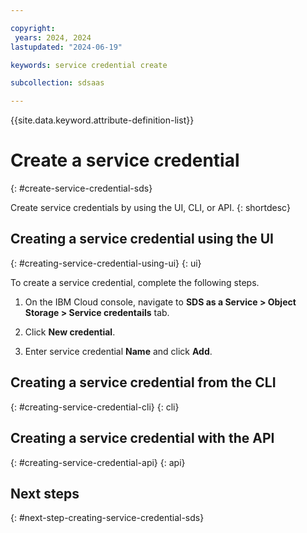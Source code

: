 ```yaml
---

copyright:
 years: 2024, 2024
lastupdated: "2024-06-19"

keywords: service credential create

subcollection: sdsaas

---
```


{{site.data.keyword.attribute-definition-list}}

# Create a service credential
{: #create-service-credential-sds}

Create service credentials by using the UI, CLI, or API.
{: shortdesc}



## Creating a service credential using the UI
{: #creating-service-credential-using-ui}
{: ui}

To create a service credential, complete the following steps.

1. On the IBM Cloud console, navigate to **SDS as a Service > Object Storage > Service credentails** tab.

2. Click **New credential**.

3. Enter service credential **Name** and click **Add**.


## Creating a service credential from the CLI
{: #creating-service-credential-cli}
{: cli}






## Creating a service credential with the API
{: #creating-service-credential-api}
{: api}




## Next steps
{: #next-step-creating-service-credential-sds}
